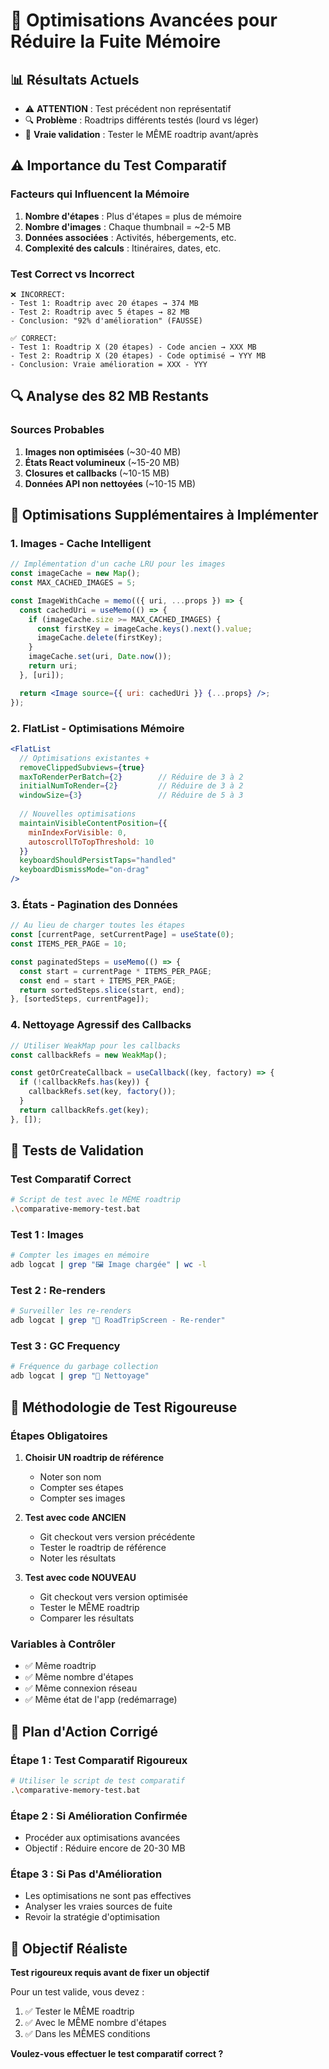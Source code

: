 # 🎯 Optimisations Avancées pour Réduire la Fuite Mémoire

## 📊 Résultats Actuels
- ⚠️  **ATTENTION** : Test précédent non représentatif
- 🔍 **Problème** : Roadtrips différents testés (lourd vs léger)
- 🎯 **Vraie validation** : Tester le MÊME roadtrip avant/après

## ⚠️ Importance du Test Comparatif

### Facteurs qui Influencent la Mémoire
1. **Nombre d'étapes** : Plus d'étapes = plus de mémoire
2. **Nombre d'images** : Chaque thumbnail = ~2-5 MB
3. **Données associées** : Activités, hébergements, etc.
4. **Complexité des calculs** : Itinéraires, dates, etc.

### Test Correct vs Incorrect
```
❌ INCORRECT:
- Test 1: Roadtrip avec 20 étapes → 374 MB
- Test 2: Roadtrip avec 5 étapes → 82 MB
- Conclusion: "92% d'amélioration" (FAUSSE)

✅ CORRECT:
- Test 1: Roadtrip X (20 étapes) - Code ancien → XXX MB  
- Test 2: Roadtrip X (20 étapes) - Code optimisé → YYY MB
- Conclusion: Vraie amélioration = XXX - YYY
```

## 🔍 Analyse des 82 MB Restants

### Sources Probables
1. **Images non optimisées** (~30-40 MB)
2. **États React volumineux** (~15-20 MB)
3. **Closures et callbacks** (~10-15 MB)
4. **Données API non nettoyées** (~10-15 MB)

## 🔧 Optimisations Supplémentaires à Implémenter

### 1. Images - Cache Intelligent
```jsx
// Implémentation d'un cache LRU pour les images
const imageCache = new Map();
const MAX_CACHED_IMAGES = 5;

const ImageWithCache = memo(({ uri, ...props }) => {
  const cachedUri = useMemo(() => {
    if (imageCache.size >= MAX_CACHED_IMAGES) {
      const firstKey = imageCache.keys().next().value;
      imageCache.delete(firstKey);
    }
    imageCache.set(uri, Date.now());
    return uri;
  }, [uri]);

  return <Image source={{ uri: cachedUri }} {...props} />;
});
```

### 2. FlatList - Optimisations Mémoire
```jsx
<FlatList
  // Optimisations existantes +
  removeClippedSubviews={true}
  maxToRenderPerBatch={2}        // Réduire de 3 à 2
  initialNumToRender={2}         // Réduire de 3 à 2
  windowSize={3}                 // Réduire de 5 à 3
  
  // Nouvelles optimisations
  maintainVisibleContentPosition={{
    minIndexForVisible: 0,
    autoscrollToTopThreshold: 10
  }}
  keyboardShouldPersistTaps="handled"
  keyboardDismissMode="on-drag"
/>
```

### 3. États - Pagination des Données
```jsx
// Au lieu de charger toutes les étapes
const [currentPage, setCurrentPage] = useState(0);
const ITEMS_PER_PAGE = 10;

const paginatedSteps = useMemo(() => {
  const start = currentPage * ITEMS_PER_PAGE;
  const end = start + ITEMS_PER_PAGE;
  return sortedSteps.slice(start, end);
}, [sortedSteps, currentPage]);
```

### 4. Nettoyage Agressif des Callbacks
```jsx
// Utiliser WeakMap pour les callbacks
const callbackRefs = new WeakMap();

const getOrCreateCallback = useCallback((key, factory) => {
  if (!callbackRefs.has(key)) {
    callbackRefs.set(key, factory());
  }
  return callbackRefs.get(key);
}, []);
```

## 🧪 Tests de Validation

### Test Comparatif Correct
```bash
# Script de test avec le MÊME roadtrip
.\comparative-memory-test.bat
```

### Test 1 : Images
```bash
# Compter les images en mémoire
adb logcat | grep "🖼️ Image chargée" | wc -l
```

### Test 2 : Re-renders
```bash
# Surveiller les re-renders
adb logcat | grep "🔄 RoadTripScreen - Re-render"
```

### Test 3 : GC Frequency
```bash
# Fréquence du garbage collection
adb logcat | grep "🧹 Nettoyage"
```

## 🔬 Méthodologie de Test Rigoureuse

### Étapes Obligatoires
1. **Choisir UN roadtrip de référence**
   - Noter son nom
   - Compter ses étapes
   - Compter ses images
   
2. **Test avec code ANCIEN**
   - Git checkout vers version précédente
   - Tester le roadtrip de référence
   - Noter les résultats
   
3. **Test avec code NOUVEAU**
   - Git checkout vers version optimisée
   - Tester le MÊME roadtrip
   - Comparer les résultats

### Variables à Contrôler
- ✅ Même roadtrip
- ✅ Même nombre d'étapes
- ✅ Même connexion réseau
- ✅ Même état de l'app (redémarrage)

## 🎯 Plan d'Action Corrigé

### Étape 1 : Test Comparatif Rigoureux
```bash
# Utiliser le script de test comparatif
.\comparative-memory-test.bat
```

### Étape 2 : Si Amélioration Confirmée
- Procéder aux optimisations avancées
- Objectif : Réduire encore de 20-30 MB

### Étape 3 : Si Pas d'Amélioration
- Les optimisations ne sont pas effectives
- Analyser les vraies sources de fuite
- Revoir la stratégie d'optimisation

## 🎯 Objectif Réaliste
**Test rigoureux requis avant de fixer un objectif**

Pour un test valide, vous devez :
1. ✅ Tester le MÊME roadtrip 
2. ✅ Avec le MÊME nombre d'étapes
3. ✅ Dans les MÊMES conditions

**Voulez-vous effectuer le test comparatif correct ?**
